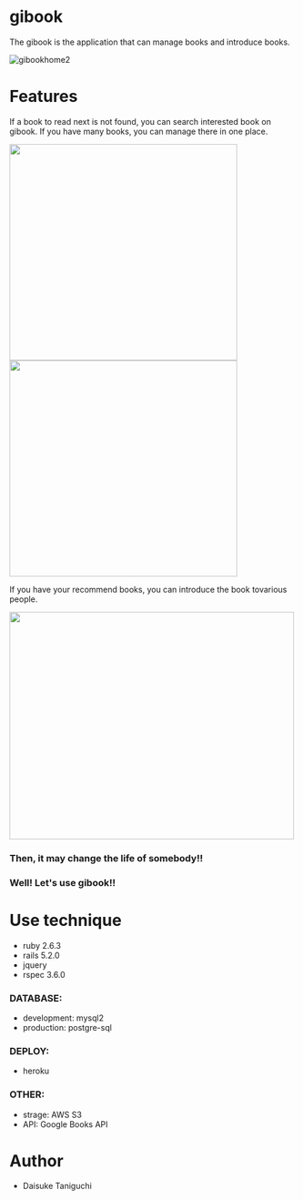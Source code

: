 # gibook

The gibook is the application that can manage books and introduce books. 

![gibookhome2](https://user-images.githubusercontent.com/62994067/82750356-94a57180-9dea-11ea-9901-81490c588660.png)


# Features
If a book to read next is not found, you can search interested book on gibook.
If you have many books, you can manage there in one place.

<img src="https://user-images.githubusercontent.com/62994067/82750375-b56dc700-9dea-11ea-99ea-5344a3095112.png" width="400px" height="380px">            <img src="https://user-images.githubusercontent.com/62994067/82750391-cb7b8780-9dea-11ea-8247-da7d43dce27f.png" width="400px" height="380px">


If you have your recommend books, you can introduce the book tovarious people.

<img src="https://user-images.githubusercontent.com/62994067/82750408-e4843880-9dea-11ea-8186-3fbfee2fc385.png" width="500px" height="400px">

### Then, it may change the life of somebody!! 
### Well! Let's use gibook!!


# Use technique
* ruby 2.6.3
* rails 5.2.0
* jquery
* rspec 3.6.0

### DATABASE:
* development: mysql2
* production: postgre-sql

### DEPLOY:
* heroku

### OTHER:
* strage: AWS S3
* API: Google Books API


# Author
* Daisuke Taniguchi